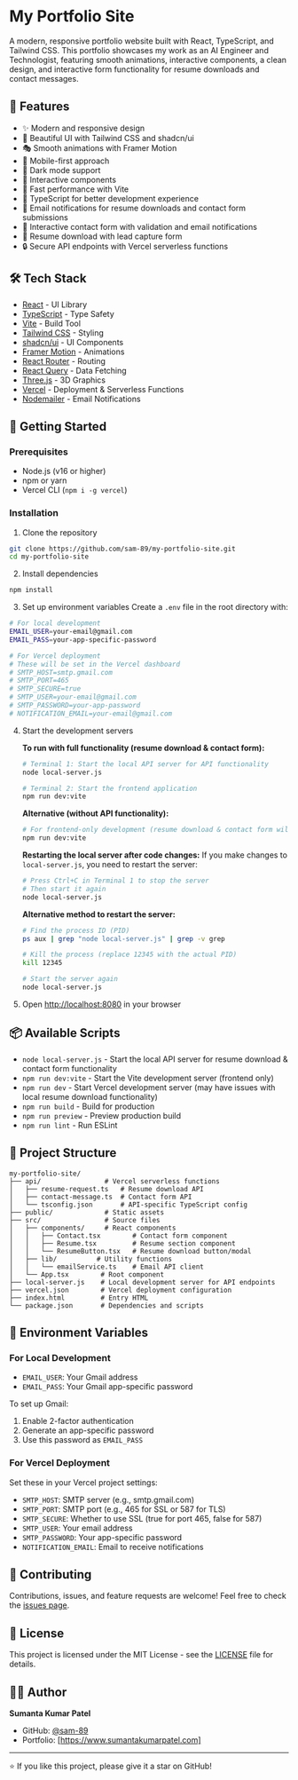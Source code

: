 # My Portfolio Site

A modern, responsive portfolio website built with React, TypeScript, and Tailwind CSS. This portfolio showcases my work as an AI Engineer and Technologist, featuring smooth animations, interactive components, a clean design, and interactive form functionality for resume downloads and contact messages.

## 🚀 Features

- ✨ Modern and responsive design
- 🎨 Beautiful UI with Tailwind CSS and shadcn/ui
- 🎭 Smooth animations with Framer Motion
- 📱 Mobile-first approach
- 🌙 Dark mode support
- 🎯 Interactive components
- 🚀 Fast performance with Vite
- 📝 TypeScript for better development experience
- 📧 Email notifications for resume downloads and contact form submissions
- 💬 Interactive contact form with validation and email notifications
- 📄 Resume download with lead capture form
- 🔒 Secure API endpoints with Vercel serverless functions

## 🛠️ Tech Stack

- [React](https://reactjs.org/) - UI Library
- [TypeScript](https://www.typescriptlang.org/) - Type Safety
- [Vite](https://vitejs.dev/) - Build Tool
- [Tailwind CSS](https://tailwindcss.com/) - Styling
- [shadcn/ui](https://ui.shadcn.com/) - UI Components
- [Framer Motion](https://www.framer.com/motion/) - Animations
- [React Router](https://reactrouter.com/) - Routing
- [React Query](https://tanstack.com/query/latest) - Data Fetching
- [Three.js](https://threejs.org/) - 3D Graphics
- [Vercel](https://vercel.com/) - Deployment & Serverless Functions
- [Nodemailer](https://nodemailer.com/) - Email Notifications

## 🏁 Getting Started

### Prerequisites

- Node.js (v16 or higher)
- npm or yarn
- Vercel CLI (`npm i -g vercel`)

### Installation

1. Clone the repository
```bash
git clone https://github.com/sam-89/my-portfolio-site.git
cd my-portfolio-site
```

2. Install dependencies
```bash
npm install
```

3. Set up environment variables
Create a `.env` file in the root directory with:
```bash
# For local development
EMAIL_USER=your-email@gmail.com
EMAIL_PASS=your-app-specific-password

# For Vercel deployment
# These will be set in the Vercel dashboard
# SMTP_HOST=smtp.gmail.com
# SMTP_PORT=465
# SMTP_SECURE=true
# SMTP_USER=your-email@gmail.com
# SMTP_PASSWORD=your-app-password
# NOTIFICATION_EMAIL=your-email@gmail.com
```

4. Start the development servers

   **To run with full functionality (resume download & contact form):**
   ```bash
   # Terminal 1: Start the local API server for API functionality
   node local-server.js
   
   # Terminal 2: Start the frontend application
   npm run dev:vite
   ```

   **Alternative (without API functionality):**
   ```bash
   # For frontend-only development (resume download & contact form will not work)
   npm run dev:vite
   ```
   
   **Restarting the local server after code changes:**
   If you make changes to `local-server.js`, you need to restart the server:
   ```bash
   # Press Ctrl+C in Terminal 1 to stop the server
   # Then start it again
   node local-server.js
   ```
   
   **Alternative method to restart the server:**
   ```bash
   # Find the process ID (PID)
   ps aux | grep "node local-server.js" | grep -v grep
   
   # Kill the process (replace 12345 with the actual PID)
   kill 12345
   
   # Start the server again
   node local-server.js
   ```

5. Open [http://localhost:8080](http://localhost:8080) in your browser

## 📦 Available Scripts

- `node local-server.js` - Start the local API server for resume download & contact form functionality
- `npm run dev:vite` - Start the Vite development server (frontend only)
- `npm run dev` - Start Vercel development server (may have issues with local resume download functionality)
- `npm run build` - Build for production
- `npm run preview` - Preview production build
- `npm run lint` - Run ESLint

## 🎨 Project Structure

```
my-portfolio-site/
├── api/                # Vercel serverless functions
│   ├── resume-request.ts   # Resume download API
│   ├── contact-message.ts  # Contact form API
│   └── tsconfig.json       # API-specific TypeScript config
├── public/             # Static assets
├── src/                # Source files
│   ├── components/     # React components
│   │   ├── Contact.tsx        # Contact form component
│   │   ├── Resume.tsx         # Resume section component
│   │   └── ResumeButton.tsx   # Resume download button/modal
│   ├── lib/          # Utility functions
│   │   └── emailService.ts    # Email API client
│   └── App.tsx        # Root component
├── local-server.js    # Local development server for API endpoints
├── vercel.json        # Vercel deployment configuration
├── index.html         # Entry HTML
└── package.json       # Dependencies and scripts
```

## 🔧 Environment Variables

### For Local Development

- `EMAIL_USER`: Your Gmail address
- `EMAIL_PASS`: Your Gmail app-specific password

To set up Gmail:
1. Enable 2-factor authentication
2. Generate an app-specific password
3. Use this password as `EMAIL_PASS`

### For Vercel Deployment

Set these in your Vercel project settings:

- `SMTP_HOST`: SMTP server (e.g., smtp.gmail.com)
- `SMTP_PORT`: SMTP port (e.g., 465 for SSL or 587 for TLS)
- `SMTP_SECURE`: Whether to use SSL (true for port 465, false for 587)
- `SMTP_USER`: Your email address
- `SMTP_PASSWORD`: Your app-specific password
- `NOTIFICATION_EMAIL`: Email to receive notifications

## 🤝 Contributing

Contributions, issues, and feature requests are welcome! Feel free to check the [issues page](https://github.com/sam-89/my-portfolio-site/issues).

## 📝 License

This project is licensed under the MIT License - see the [LICENSE](LICENSE) file for details.

## 👨‍💻 Author

**Sumanta Kumar Patel**
- GitHub: [@sam-89](https://github.com/sam-89)
- Portfolio: [https://www.sumantakumarpatel.com]

---

⭐️ If you like this project, please give it a star on GitHub!
